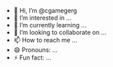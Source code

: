 - 👋 Hi, I’m @cgamegerg
- 👀 I’m interested in ...
- 🌱 I’m currently learning ...
- 💞️ I’m looking to collaborate on ...
- 📫 How to reach me ...
- 😄 Pronouns: ...
- ⚡ Fun fact: ...

<!---
cgamegerg/cgamegerg is a ✨ special ✨ repository because its `README.md` (this file) appears on your GitHub profile.
You can click the Preview link to take a look at your changes.
--->
